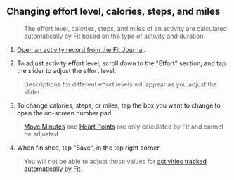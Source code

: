 ## Changing effort level, calories, steps, and miles

> The effort level, calories, steps, and miles of an activity are calculated automatically by Fit based on the type of activity and duration.


1. [Open an activity record from the Fit Journal]( ).

2. To adjust activity effort level, scroll down to the "Effort" section, and tap the slider to adjust the effort level.
> Descriptions for different effort levels will appear as you adjust the slider.

3. To change calories, steps, or miles, tap the box you want to change to open the on-screen number pad.

> [Move Minutes]( ) and [Heart Points]( ) are only calculated by Fit and cannot be adjusted

4. When finished, tap "Save", in the top right corner.

> You will not be able to adjust these values for [activities tracked automatically by Fit]( ).  
